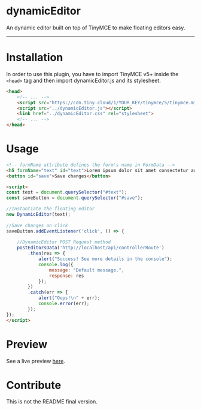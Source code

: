 # dynamicEditor

An dynamic editor built on top of TinyMCE to make floating editors easy.

<hr>

# Installation

In order to use this plugin, you have to import TinyMCE v5+ inside the ```<head>``` tag and then import dynamicEditor.js and its stylesheet.


```html
<head>
    <!-- ... -->
    <script src="https://cdn.tiny.cloud/1/YOUR_KEY/tinymce/5/tinymce.min.js"></script>
    <script src="../dynamicEditor.js"></script>
    <link href="../dynamicEditor.css" rel="stylesheet">
    <!-- ... -->
</head>
```

# Usage

```html
<!-- formName attribute defines the form's name in FormData -->
<h5 formName="text" id="text">Lorem ipsum dolor sit amet consectetur adipisicing elit.</h5>
<button id="save">Save changes</button>

<script>
const text = document.querySelector("#text");
const saveButton = document.querySelector("#save");

//Instantiate the floating editor
new DynamicEditor(text);
     
//Save changes on click
saveButton.addEventListener('click', () => {
	
  	//DynamicEditor POST Request method
    postEditorsData('http://localhost/api/controllerRoute')
        .then(res => {
            alert("Success! See more details in the console");
            console.log({
                message: "Default message.",
                response: res
            });
        })
        .catch(err => {
            alert("Oops!\n" + err);
            console.error(err);
        });
});
</script>
```


# Preview
See a live preview [here](https://margato.github.io/dynamicEditor).

# Contribute
This is not the README final version.

